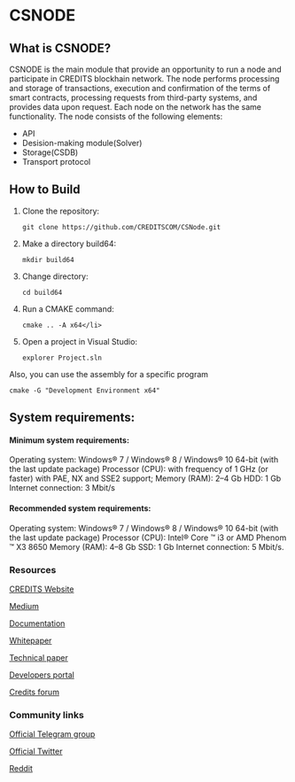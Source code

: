 <h1>CSNODE</h1>
<h2>What is CSNODE?</h2>
<p>CSNODE is the main module that provide an opportunity to run a node and participate in CREDITS blockhain network. The node performs processing and storage of transactions, execution and confirmation of the terms of smart contracts, processing requests from third-party systems, and provides data upon request. Each node on the network has the same functionality.
The node consists of the following elements:</p>
<ul>
<li>API</li> 
<li>Desision-making module(Solver)</li> 
<li>Storage(CSDB)</li> 
<li>Transport protocol</li> 
</ul>
<h2>How to Build</h2>
<ol type='1'>
<li>Clone the repository:

`git clone https://github.com/CREDITSCOM/CSNode.git`</li>
<li>Make a directory build64:

`mkdir build64`</li>
<li>Change directory:

`cd build64`</li>
<li>Run a CMAKE command:

`cmake .. -A x64</li>`
<li>Open a project in Visual Studio:

`explorer Project.sln`</li>
</ol>
<p>Also, you can use the assembly for a specific program

`cmake -G "Development Environment x64"`
</p>
<h2>System requirements:</h2>
<h4>Minimum system requirements:</h4>
Operating system: Windows® 7 / Windows® 8 / Windows® 10 64-bit (with the last update package)
Processor (CPU): with frequency of 1 GHz (or faster) with PAE, NX and SSE2 support;
Memory (RAM): 2–4 Gb
HDD: 1 Gb
Internet connection: 3 Mbit/s
<h4>Recommended system requirements:</h4>

Operating system: Windows® 7 / Windows® 8 / Windows® 10 64-bit (with the last update package)
Processor (CPU): Intel® Core ™ i3 or AMD Phenom ™ X3 8650
Memory (RAM): 4–8 Gb
SSD: 1 Gb
Internet connection: 5 Mbit/s.

<h3>Resources</h3>

<a href="website" src="https://credits.com//">CREDITS Website</a>

<a href="Medium" src="https://medium.com/@credits">Medium</a>

<a href="Documentation" src="https://github.com/CREDITSCOM/DOCUMENTATION">Documentation</a>

<a href="Whitepaper" src="https://github.com/CREDITSCOM/DOCUMENTATION/blob/master/WhitePaper%20CREDITS%20Eng.pdf">Whitepaper</a>

<a href="Technical paper" src="https://github.com/CREDITSCOM/DOCUMENTATION/blob/master/TechnicalPaper%20CREDITS%20Eng.pdf">Technical paper</a>

<a href="Developers portal" src="https://developers.credits.com/">Developers portal</a>

<a href="Credits forum" src="http://forum.credits.com/">Credits forum</a>

<h3>Community links</h3>

<a href="Official Telegram group" src="https://t.me/creditscom">Official Telegram group</a>

<a href="Official Twitter" src="https://twitter.com/creditscom">Official Twitter</a>

<a href="Reddit" src="https://www.reddit.com/r/CreditsOfficial/">Reddit</a>